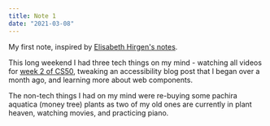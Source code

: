 ```yaml
---
title: Note 1
date: "2021-03-08"
---
```


My first note, inspired by [Elisabeth Hirgen's notes](https://elisabethirgens.github.io/notes/).

This long weekend I had three tech things on my mind - watching all videos for [week 2 of CS50](https://cs50.harvard.edu/x/2021/weeks/2/), tweaking an accessibility blog post that I began over a month ago, and learning more about web components.

The non-tech things I had on my mind were re-buying some pachira aquatica (money tree) plants as two of my old ones are currently in plant heaven, watching movies, and practicing piano. 

